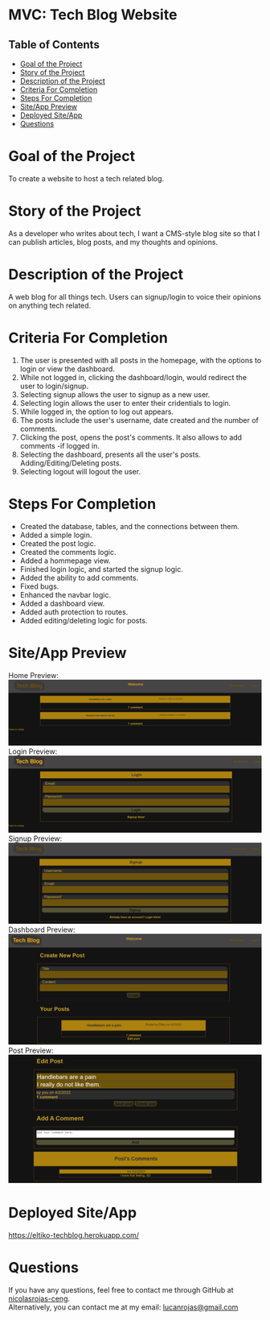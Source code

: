 
# MVC: Tech Blog Website
## Table of Contents

* [Goal of the Project](#Goal)
* [Story of the Project](#Story)
* [Description of the Project](#Description)
* [Criteria For Completion](#Criteria)
* [Steps For Completion](#Completion)
* [Site/App Preview](#Preview)
* [Deployed Site/App](#Deployed)
* [Questions](#Questions)


# <a name="Goal"> Goal of the Project </a>
To create a website to host a tech related blog.
# <a name="Story"> Story of the Project </a>
As a developer who writes about tech, I want a CMS-style blog site so that I can publish articles, blog posts, and my thoughts and opinions.
# <a name="Description"> Description of the Project </a>
A web blog for all things tech. Users can signup/login to voice their opinions on anything tech related.
# <a name="Criteria"> Criteria For Completion </a>
1. The user is presented with all posts in the homepage, with the options to login or view the dashboard.
2. While not logged in, clicking the dashboard/login, would redirect the user to login/signup.
3. Selecting signup allows the user to signup as a new user.
4. Selecting login allows the user to enter their cridentials to login.
5. While logged in, the option to log out appears.
6. The posts include the user's username, date created and the number of comments.
7. Clicking the post, opens the post's comments. It also allows to add comments -if logged in.
8. Selecting the dashboard, presents all the user's posts. Adding/Editing/Deleting posts.
9. Selecting logout will logout the user.
# <a name="Completion"> Steps For Completion </a>
- Created the database, tables, and the connections between them.
- Added a simple login.
- Created the post logic.
- Created the comments logic.
- Added a hommepage view.
- Finished login logic, and started the signup logic.
- Added the ability to add comments.
- Fixed bugs.
- Enhanced the navbar logic.
- Added a dashboard view.
- Added auth protection to routes.
- Added editing/deleting logic for posts.
# <a name="Preview"> Site/App Preview </a>
Home Preview:
![Home preview](src/images/home_view.PNG)
Login Preview:
![Login preview](src/images/login_view.PNG)
Signup Preview:
![Signup preview](src/images/signup_view.PNG)
Dashboard Preview:
![Dashboard preview](src/images/dashboard_view.PNG)
Post Preview:
![Dashboard preview](src/images/post_view.PNG)
# <a name="Deployed"> Deployed Site/App </a>
https://eltiko-techblog.herokuapp.com/
# <a name="Questions"> Questions </a>
  If you have any questions, feel free to contact me through GitHub at
  [nicolasrojas-ceng](https://github.com/nicolasrojas-ceng). <br>
  Alternatively, you can contact me at my email: [lucanrojas@gmail.com](mailto:lucanrojas@gmail.com)
